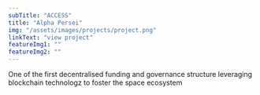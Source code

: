 ```yaml
---
subTitle: "ACCESS" 
title: "Alpha Persei"
img: "/assets/images/projects/project.png"
linkText: "view project"
featureImg1: ""
featureImg2: ""
---
```


One of the first decentralised funding and governance structure leveraging
blockchain technologz to foster the space ecosystem
